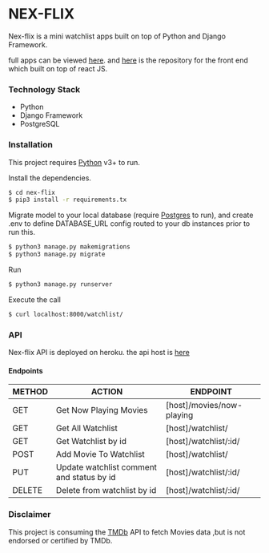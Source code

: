 # NEX-FLIX

Nex-flix is a mini watchlist apps built on top of Python and Django Framework.

full apps can be viewed [here](https://nex-flix.herokuapp.com/). and [here](https://github.com/mfsyahrz/nexflix-fe) is the repository  for the front end which built on top of react JS.


### Technology Stack

* Python
* Django Framework
* PostgreSQL




### Installation

This project requires [Python](https://python.org/) v3+ to run.

Install the dependencies.
```sh
$ cd nex-flix
$ pip3 install -r requirements.tx
```

Migrate model to your local database (require [Postgres](www.postgresql.org) to run), and create .env to define DATABASE_URL config routed to your db instances prior to run this.
```sh
$ python3 manage.py makemigrations
$ python3 manage.py migrate
```
Run
```sh
$ python3 manage.py runserver
```

Execute the call
```sh
$ curl localhost:8000/watchlist/
```


### API
Nex-flix API is deployed on heroku. the api host is [here](https://api-nexflix.herokuapp.com/)



#### Endpoints

|METHOD | ACTION | ENDPOINT |
| ------ | ------ | ------ |
|GET| Get Now Playing Movies | [host]/movies/now-playing |
|GET| Get All Watchlist| [host]/watchlist/ |
|GET| Get Watchlist by id| [host]/watchlist/:id/ |
|POST| Add Movie To Watchlist | [host]/watchlist/ |
|PUT| Update watchlist comment and status by id | [host]/watchlist/:id/ |
|DELETE| Delete from watchlist by id | [host]/watchlist/:id/ |





### Disclaimer
This project is consuming the [TMDb](https://developers.themoviedb.org/) API to fetch Movies data 
,but is not endorsed or certified by TMDb.

